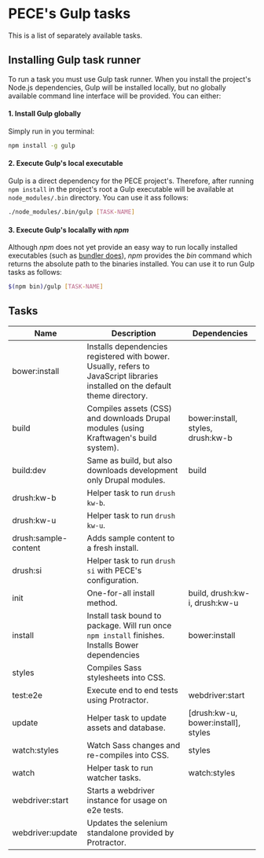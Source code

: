 # PECE's Gulp tasks

This is a list of separately available tasks.

## Installing Gulp task runner

To run a task you must use Gulp task runner. When you install the project's Node.js dependencies, Gulp will be installed locally, but no globally available command line interface will be provided. You can either:

#### 1. Install Gulp globally

Simply run in you terminal:

```sh
npm install -g gulp
```

#### 2. Execute Gulp's local executable

Gulp is a direct dependency for the PECE project's. Therefore, after running `npm install` in the project's root a Gulp executable will be available at `node_modules/.bin` directory. You can use it ass follows:

```sh
./node_modules/.bin/gulp [TASK-NAME]
```

#### 3. Execute Gulp's localally with *npm*

Although *npm* does not yet provide an easy way to run locally installed executables (such as [bundler does](http://bundler.io/man/bundle-exec.1.html)), *npm* provides the *bin* command which returns the absolute path to the binaries installed. You can use it to run Gulp tasks as follows:

```sh
$(npm bin)/gulp [TASK-NAME]
```

## Tasks

| Name                 | Description                                                                                                                    | Dependencies                        |
|----------------------|--------------------------------------------------------------------------------------------------------------------------------|-------------------------------------|
| bower:install        | Installs dependencies registered with bower. Usually, refers to JavaScript libraries installed on the default theme directory. |                                     |
| build                | Compiles assets (CSS) and downloads Drupal modules (using Kraftwagen's build system).                                          | bower:install, styles, drush:kw-b   |
| build:dev            | Same as build, but also downloads development only Drupal modules.                                                             | build                               |
| drush:kw-b           | Helper task to run `drush kw-b`.                                                                                               |                                     |
| drush:kw-u           | Helper task to run `drush kw-u`.                                                                                               |                                     |
| drush:sample-content | Adds sample content to a fresh install.                                                                                        |                                     |
| drush:si             | Helper task to run `drush si` with PECE's configuration.                                                                       |                                     |
| init                 | One-for-all install method.                                                                                                    | build, drush:kw-i, drush:kw-u       |
| install              | Install task bound to package. Will run once `npm install` finishes. Installs Bower dependencies                               | bower:install                       |
| styles               | Compiles Sass stylesheets into CSS.                                                                                            |                                     |
| test:e2e             | Execute end to end tests using Protractor.                                                                                     | webdriver:start                     |
| update               | Helper task to update assets and database.                                                                                     | [drush:kw-u, bower:install], styles |
| watch:styles         | Watch Sass changes and re-compiles into CSS.                                                                                   | styles                              |
| watch                | Helper task to run watcher tasks.                                                                                              | watch:styles                        |
| webdriver:start      | Starts a webdriver instance for usage on e2e tests.                                                                            |                                     |
| webdriver:update     | Updates the selenium standalone provided by Protractor.                                                                        |                                     |
